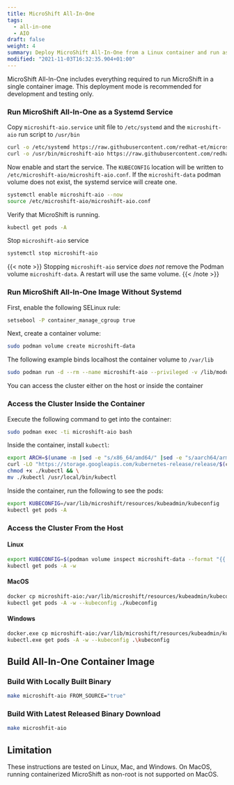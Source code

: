 ```yaml
---
title: MicroShift All-In-One
tags:
  - all-in-one
  - AIO
draft: false
weight: 4
summary: Deploy MicroShift All-In-One from a Linux container and run as a systemd service.
modified: "2021-11-03T16:32:35.904+01:00"
---
```


MicroShift All-In-One includes everything required to run MicroShift in a single container image.
This deployment mode is recommended for development and testing only.

### Run MicroShift All-In-One as a Systemd Service

Copy `microshift-aio.service` unit file to `/etc/systemd` and the `microshift-aio` run script to `/usr/bin`

```bash
curl -o /etc/systemd https://raw.githubusercontent.com/redhat-et/microshift/main/packaging/systemd/microshift-aio
curl -o /usr/bin/microshift-aio https://raw.githubusercontent.com/redhat-et/microshift/main/packaging/systemd/microshift-aio.service
```

Now enable and start the service. The `KUBECONFIG` location will be written to `/etc/microshift-aio/microshift-aio.conf`.
If the `microshift-data` podman volume does not exist, the systemd service will create one.

```bash
systemctl enable microshift-aio --now
source /etc/microshift-aio/microshift-aio.conf
```

Verify that MicroShift is running.

```sh
kubectl get pods -A
```

Stop `microshift-aio` service

```bash
systemctl stop microshift-aio
```

{{< note >}}
Stopping `microshift-aio` service _does not_ remove the Podman volume `microshift-data`. A restart will use the same volume.
{{< /note >}}

### Run MicroShift All-In-One Image Without Systemd

First, enable the following SELinux rule:

```bash
setsebool -P container_manage_cgroup true
```

Next, create a container volume:

```bash
sudo podman volume create microshift-data
```

The following example binds localhost the container volume to `/var/lib`

```bash
sudo podman run -d --rm --name microshift-aio --privileged -v /lib/modules:/lib/modules -v microshift-data:/var/lib  -p 6443:6443 microshift-aio
```

You can access the cluster either on the host or inside the container

### Access the Cluster Inside the Container

Execute the following command to get into the container:

```bash
sudo podman exec -ti microshift-aio bash
```

Inside the container, install `kubectl`:

```bash
export ARCH=$(uname -m |sed -e "s/x86_64/amd64/" |sed -e "s/aarch64/arm64/")
curl -LO "https://storage.googleapis.com/kubernetes-release/release/$(curl -s https://storage.googleapis.com/kubernetes-release/release/stable.txt)/bin/linux/${ARCH}/kubectl" && \
chmod +x ./kubectl && \
mv ./kubectl /usr/local/bin/kubectl
```

Inside the container, run the following to see the pods:

```bash
export KUBECONFIG=/var/lib/microshift/resources/kubeadmin/kubeconfig
kubectl get pods -A
```

### Access the Cluster From the Host

#### Linux

```bash
export KUBECONFIG=$(podman volume inspect microshift-data --format "{{.Mountpoint}}")/microshift/resources/kubeadmin/kubeconfig
kubectl get pods -A -w
```

#### MacOS

```bash
docker cp microshift-aio:/var/lib/microshift/resources/kubeadmin/kubeconfig ./kubeconfig
kubectl get pods -A -w --kubeconfig ./kubeconfig
```

#### Windows

```bash
docker.exe cp microshift-aio:/var/lib/microshift/resources/kubeadmin/kubeconfig .\kubeconfig
kubectl.exe get pods -A -w --kubeconfig .\kubeconfig
```

## Build All-In-One Container Image

### Build With Locally Built Binary

```bash
make microshift-aio FROM_SOURCE="true"
```

### Build With Latest Released Binary Download

```bash
make microshfit-aio
```

## Limitation

These instructions are tested on Linux, Mac, and Windows.
On MacOS, running containerized MicroShift as non-root is not supported on MacOS.
